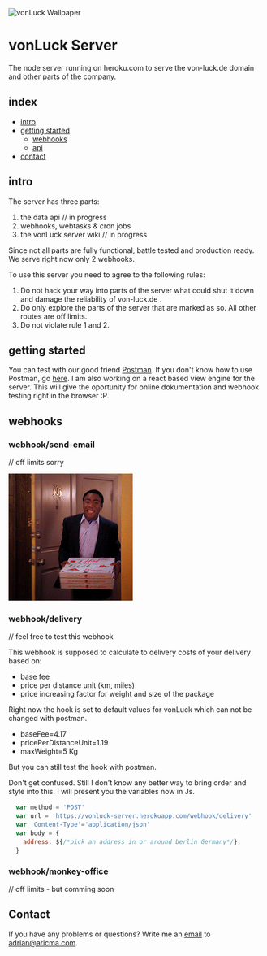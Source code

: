 ![vonLuck Wallpaper](./media/server.jpg)
# vonLuck Server
The node server running on heroku.com to serve the von-luck.de domain and other parts of the company.

## index
- [intro](#intro)
- [getting started](#getting_started)
  - [webhooks]()
  - [api]()
- [contact](#contact)

## intro

The server has three parts:
1. the data api // in progress
2. webhooks, webtasks & cron jobs
3. the vonLuck server wiki // in progress

Since not all parts are fully functional, battle tested and production ready. We serve right now only 2 webhooks.

To use this server you need to agree to the following rules:
1. Do not hack your way into parts of the server what could shut it down and damage the reliability of von-luck.de .
2. Do only explore the parts of the server that are marked as so. All other routes are off limits.
3. Do not violate rule 1 and 2.

## getting started

You can test with our good friend [Postman](https://www.getpostman.com/downloads/).
If you don't know how to use Postman, go [here](https://learning.getpostman.com/).
I am also working on a react based view engine for the server. This will give the oportunity for online dokumentation and webhook testing right in the browser :P.

## webhooks

### webhook/send-email
// off limits sorry

![delivering pizza gif](./media/delivery.gif)
### webhook/delivery
// feel free to test this webhook

This webhook is supposed to calculate to delivery costs of your delivery based on:
- base fee
- price per distance unit (km, miles)
- price increasing factor for weight and size of the package

Right now the hook is set to default values for vonLuck which can not be changed with postman.

- baseFee=4.17
- pricePerDistanceUnit=1.19
- maxWeight=5 Kg

But you can still test the hook with postman.

Don't get confused. Still I don't know any better way to bring order and style into this. I will present you the variables now in Js.

```Javascript
  var method = 'POST'
  var url = 'https://vonluck-server.herokuapp.com/webhook/delivery'
  var 'Content-Type'='application/json'
  var body = {
    address: ${/*pick an address in or around berlin Germany*/},
  }
```

### webhook/monkey-office
// off limits - but comming soon

## Contact
If you have any problems or questions?
Write me an [email](mailto:adrian@aricma.com) to adrian@aricma.com.
